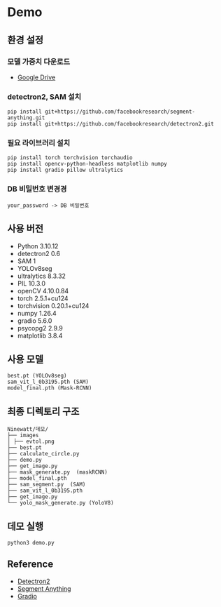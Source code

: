 # Demo

## 환경 설정
### 모델 가중치 다운로드
- [Google Drive](https://drive.google.com/file/d/1fNrkIfhOnGlnAF9g11uj0PHbQ1rkxtxc/view?usp=drive_link)

### detectron2, SAM 설치
```
pip install git+https://github.com/facebookresearch/segment-anything.git
pip install git+https://github.com/facebookresearch/detectron2.git
```

### 필요 라이브러리 설치
```
pip install torch torchvision torchaudio
pip install opencv-python-headless matplotlib numpy
pip install gradio pillow ultralytics
```

### DB 비밀번호 변경경
```
your_password -> DB 비밀번호
```

## 사용 버전
- Python 3.10.12
- detectron2 0.6
- SAM 1
- YOLOv8seg
- ultralytics 8.3.32
- PIL 10.3.0
- openCV 4.10.0.84
- torch 2.5.1+cu124
- torchvision 0.20.1+cu124
- numpy 1.26.4
- gradio 5.6.0
- psycopg2 2.9.9
- matplotlib 3.8.4

## 사용 모델
```
best.pt (YOLOv8seg)
sam_vit_l_0b3195.pth (SAM)
model_final.pth (Mask-RCNN)
```

## 최종 디렉토리 구조 
```
Ninewatt/데모/  
├── images  
│ ├── evtol.png  
├── best.pt    
├── calculate_circle.py  
├── demo.py  
├── get_image.py  
├── mask_generate.py  (maskRCNN)
├── model_final.pth  
├── sam_segment.py  (SAM)
├── sam_vit_l_0b3195.pth  
├── get_image.py  
└── yolo_mask_generate.py (YoloV8)
```

## 데모 실행
```
python3 demo.py
```

## Reference
- [Detectron2](https://github.com/facebookresearch/detectron2)
- [Segment Anything](https://github.com/facebookresearch/segment-anything)
- [Gradio](https://www.gradio.app/)

